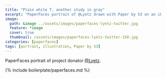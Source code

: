 ```yaml
---
title: "Plain white T, another study in gray"
excerpt: "PaperFaces portrait of @Lyetz drawn with Paper by 53 on an iPad."
image: 
  path: &image ../assets/images/paperfaces-lyetz-twitter.jpg 
  feature: *image
  cover: true
  thumbnail: /assets/images/paperfaces-lyetz-twitter-150.jpg
categories: [paperfaces]
tags: [portrait, illustration, Paper by 53]
---
```


PaperFaces portrait of project donator [@Lyetz](https://twitter.com/Lyetz).

{% include boilerplate/paperfaces.md %}
